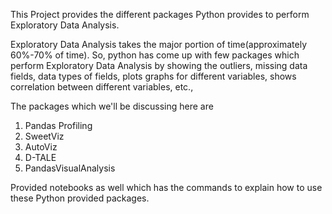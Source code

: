 This Project provides the different packages Python provides to perform Exploratory Data Analysis.

Exploratory Data Analysis takes the major portion of time(approximately 60%-70% of time). So, python has come up with few packages which perform Exploratory Data Analysis
by showing the outliers, missing data fields, data types of fields, plots graphs for different variables, shows correlation between different variables, etc.,

The packages which we'll be discussing here are 
  1. Pandas Profiling
  2. SweetViz
  3. AutoViz
  4. D-TALE
  5. PandasVisualAnalysis
 
 
 Provided notebooks as well which has the commands to explain how to use these Python provided packages.
